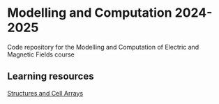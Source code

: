 # Modelling and Computation 2024-2025

Code repository for the Modelling and Computation of Electric and Magnetic Fields course

## Learning resources
 
[Structures and Cell Arrays](https://it.mathworks.com/videos/introducing-structures-and-cell-arrays-101508.html)
